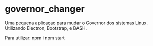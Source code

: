 # governor_changer
Uma pequena aplicaçao para mudar o Governor dos sistemas Linux.
Utilizando Electron, Bootstrap, e BASH.

Para utilizar:
npm i
npm start
